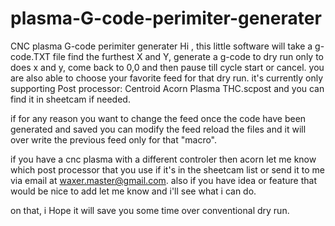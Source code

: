 # plasma-G-code-perimiter-generater
CNC plasma G-code perimiter generater
Hi ,
this little software will take a g-code.TXT file find the furthest X and Y, generate a g-code to dry run only to does x and y, come back to 0,0 and then pause till cycle start or cancel.
you are also able to choose your favorite feed for that dry run.
it's currently only supporting Post processor: Centroid Acorn Plasma THC.scpost and you can find it in sheetcam if needed.

if for any reason you want to change the feed once the code have been generated and saved you can modify the feed reload the files and it will over write the previous feed only for that "macro". 


if you have a cnc plasma with a different controler then acorn let me know which post processor that you use if it's in the sheetcam list or send it to me via email at waxer.master@gmail.com.
also if you have idea or feature that would be nice to add let me know and i'll see what i can do. 

on that, i Hope it will save you some time over conventional dry run.
